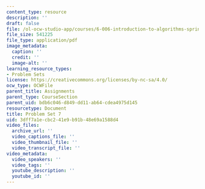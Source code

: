 ```yaml
---
content_type: resource
description: ''
draft: false
file: /ol-ocw-studio-app/courses/6-006-introduction-to-algorithms-spring-2020/3dff7a1ecbc241e9b91b48e69a1588d4_MIT6_006S20_ps7_questions.pdf
file_size: 541225
file_type: application/pdf
image_metadata:
  caption: ''
  credit: ''
  image-alt: ''
learning_resource_types:
- Problem Sets
license: https://creativecommons.org/licenses/by-nc-sa/4.0/
ocw_type: OCWFile
parent_title: Assignments
parent_type: CourseSection
parent_uid: bdb6c046-d849-dd11-ab64-cdea4975d145
resourcetype: Document
title: Problem Set 7
uid: 3dff7a1e-cbc2-41e9-b91b-48e69a1588d4
video_files:
  archive_url: ''
  video_captions_file: ''
  video_thumbnail_file: ''
  video_transcript_file: ''
video_metadata:
  video_speakers: ''
  video_tags: ''
  youtube_description: ''
  youtube_id: ''
---
```

